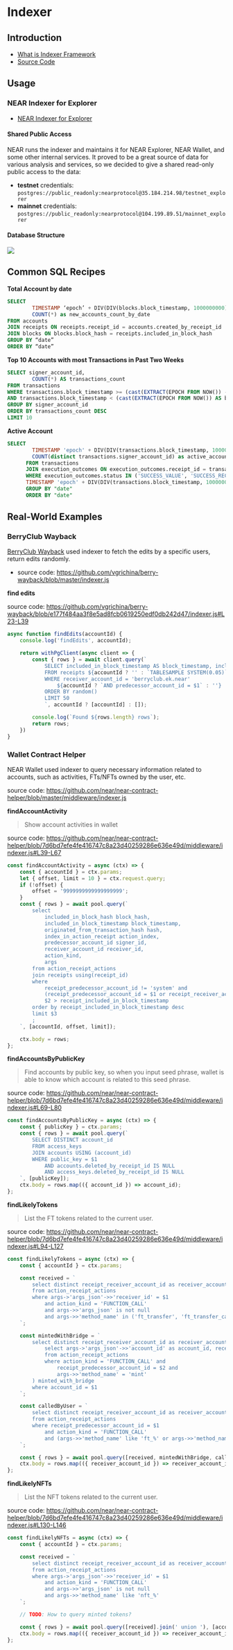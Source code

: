 # Indexer

## Introduction

- [What is Indexer Framework](https://docs.near.org/docs/tools/near-indexer-framework)
- [Source Code](https://github.com/near/nearcore/tree/master/chain/indexer)

## Usage

### NEAR Indexer for Explorer

- [NEAR Indexer for Explorer](https://github.com/near/near-indexer-for-explorer)

#### Shared Public Access

NEAR runs the indexer and maintains it for NEAR Explorer, NEAR Wallet, and some other internal services. It proved to be a great source of data for various analysis and services, so we decided to give a shared read-only public access to the data:

- **testnet** credentials: `postgres://public_readonly:nearprotocol@35.184.214.98/testnet_explorer`
- **mainnet** credentials: `postgres://public_readonly:nearprotocol@104.199.89.51/mainnet_explorer`

#### Database Structure

![](https://github.com/near/near-indexer-for-explorer/raw/master/docs/near-indexer-for-explorer-db.png)


## Common SQL Recipes

**Total Account by date**

```SQL
SELECT
        TIMESTAMP ‘epoch’ + DIV(DIV(blocks.block_timestamp, 1000000000), 60 * 60 * 24) * INTERVAL ‘1 day’ AS “date”,
        COUNT(*) as new_accounts_count_by_date
FROM accounts
JOIN receipts ON receipts.receipt_id = accounts.created_by_receipt_id
JOIN blocks ON blocks.block_hash = receipts.included_in_block_hash
GROUP BY “date”
ORDER BY “date”
```

**Top 10 Accounts with most Transactions in Past Two Weeks**

```SQL
SELECT signer_account_id,
        COUNT(*) AS transactions_count
FROM transactions
WHERE transactions.block_timestamp >= (cast(EXTRACT(EPOCH FROM NOW()) - 60 * 60 * 24 * 14 AS bigint) * 1000 * 1000 * 1000)
AND transactions.block_timestamp < (cast(EXTRACT(EPOCH FROM NOW()) AS bigint) * 1000 * 1000 * 1000)
GROUP BY signer_account_id
ORDER BY transactions_count DESC
LIMIT 10
```


**Active Account**

```SQL
SELECT
        TIMESTAMP 'epoch' + DIV(DIV(transactions.block_timestamp, 1000000000), 60 * 60 * 24) * INTERVAL '1 day' AS "date",
        COUNT(distinct transactions.signer_account_id) as active_accounts_count_by_date
      FROM transactions
      JOIN execution_outcomes ON execution_outcomes.receipt_id = transactions.converted_into_receipt_id
      WHERE execution_outcomes.status IN ('SUCCESS_VALUE', 'SUCCESS_RECEIPT_ID') and 
      TIMESTAMP 'epoch' + DIV(DIV(transactions.block_timestamp, 1000000000), 60 * 60 * 24) * INTERVAL '1 day' > current_date -7 
      GROUP BY "date"
      ORDER BY "date"
```


## Real-World Examples

### BerryClub Wayback

[BerryClub Wayback](https://wayback.berryclub.io/ ) used indexer to fetch the edits by a specific users, return edits randomly.

- source code: https://github.com/vgrichina/berry-wayback/blob/master/indexer.js

**find edits**

source code: https://github.com/vgrichina/berry-wayback/blob/e177f484aa3f8e5ad8fcb0619250edf0db242d47/indexer.js#L23-L39

```js
async function findEdits(accountId) {
    console.log('findEdits', accountId);

    return withPgClient(async client => {
        const { rows } = await client.query(`
            SELECT included_in_block_timestamp AS block_timestamp, included_in_block_hash AS block_hash
            FROM receipts ${accountId ? '' : `TABLESAMPLE SYSTEM(0.05)`}
            WHERE receiver_account_id = 'berryclub.ek.near'
                ${accountId ? `AND predecessor_account_id = $1` : ''}
            ORDER BY random()
            LIMIT 50
            `, accountId ? [accountId] : []);

        console.log(`Found ${rows.length} rows`);
        return rows;
    })
}
```

### Wallet Contract Helper

NEAR Wallet used indexer to query necessary information related to accounts, such as activities, FTs/NFTs owned by the user, etc.

source code: https://github.com/near/near-contract-helper/blob/master/middleware/indexer.js

**findAccountActivity**

> Show account activities in wallet

source code: https://github.com/near/near-contract-helper/blob/7d6bd7efe4fe416747c8a23d40259286e636e49d/middleware/indexer.js#L39-L67

```js
const findAccountActivity = async (ctx) => {
    const { accountId } = ctx.params;
    let { offset, limit = 10 } = ctx.request.query;
    if (!offset) {
        offset = '9999999999999999999';
    }
    const { rows } = await pool.query(`
        select
            included_in_block_hash block_hash,
            included_in_block_timestamp block_timestamp,
            originated_from_transaction_hash hash,
            index_in_action_receipt action_index,
            predecessor_account_id signer_id,
            receiver_account_id receiver_id,
            action_kind,
            args
        from action_receipt_actions
        join receipts using(receipt_id)
        where
            receipt_predecessor_account_id != 'system' and
            (receipt_predecessor_account_id = $1 or receipt_receiver_account_id = $1) and
            $2 > receipt_included_in_block_timestamp
        order by receipt_included_in_block_timestamp desc
        limit $3
        ;
    `, [accountId, offset, limit]);

    ctx.body = rows;
};
```

**findAccountsByPublicKey**

> Find accounts by public key, so when you input seed phrase, wallet is able to know which account is related to this seed phrase.

source code: https://github.com/near/near-contract-helper/blob/7d6bd7efe4fe416747c8a23d40259286e636e49d/middleware/indexer.js#L69-L80

```js
const findAccountsByPublicKey = async (ctx) => {
    const { publicKey } = ctx.params;
    const { rows } = await pool.query(`
        SELECT DISTINCT account_id
        FROM access_keys
        JOIN accounts USING (account_id)
        WHERE public_key = $1
            AND accounts.deleted_by_receipt_id IS NULL
            AND access_keys.deleted_by_receipt_id IS NULL
    `, [publicKey]);
    ctx.body = rows.map(({ account_id }) => account_id);
};
```

**findLikelyTokens**

> List the FT tokens related to the current user.

source code: https://github.com/near/near-contract-helper/blob/7d6bd7efe4fe416747c8a23d40259286e636e49d/middleware/indexer.js#L94-L127

```js
const findLikelyTokens = async (ctx) => {
    const { accountId } = ctx.params;

    const received = `
        select distinct receipt_receiver_account_id as receiver_account_id
        from action_receipt_actions
        where args->'args_json'->>'receiver_id' = $1
            and action_kind = 'FUNCTION_CALL'
            and args->>'args_json' is not null
            and args->>'method_name' in ('ft_transfer', 'ft_transfer_call')
    `;

    const mintedWithBridge = `
        select distinct receipt_receiver_account_id as receiver_account_id from (
            select args->'args_json'->>'account_id' as account_id, receipt_receiver_account_id
            from action_receipt_actions
            where action_kind = 'FUNCTION_CALL' and
                receipt_predecessor_account_id = $2 and
                args->>'method_name' = 'mint'
        ) minted_with_bridge
        where account_id = $1
    `;

    const calledByUser = `
        select distinct receipt_receiver_account_id as receiver_account_id
        from action_receipt_actions
        where receipt_predecessor_account_id = $1
            and action_kind = 'FUNCTION_CALL'
            and (args->>'method_name' like 'ft_%' or args->>'method_name' = 'storage_deposit')
    `;

    const { rows } = await pool.query([received, mintedWithBridge, calledByUser].join(' union '), [accountId, BRIDGE_TOKEN_FACTORY_ACCOUNT_ID]);
    ctx.body = rows.map(({ receiver_account_id }) => receiver_account_id);
};
```

**findLikelyNFTs**

> List the NFT tokens related to the current user.

source code: https://github.com/near/near-contract-helper/blob/7d6bd7efe4fe416747c8a23d40259286e636e49d/middleware/indexer.js#L130-L146

```js
const findLikelyNFTs = async (ctx) => {
    const { accountId } = ctx.params;

    const received = `
        select distinct receipt_receiver_account_id as receiver_account_id
        from action_receipt_actions
        where args->'args_json'->>'receiver_id' = $1
            and action_kind = 'FUNCTION_CALL'
            and args->>'args_json' is not null
            and args->>'method_name' like 'nft_%'
    `;

    // TODO: How to query minted tokens?

    const { rows } = await pool.query([received].join(' union '), [accountId]);
    ctx.body = rows.map(({ receiver_account_id }) => receiver_account_id);
};
```